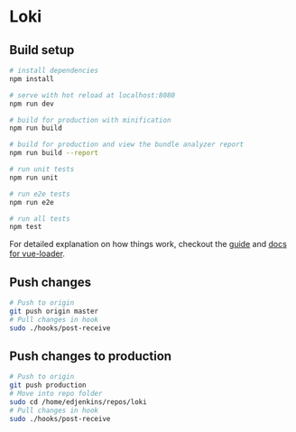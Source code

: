 # Loki

## Build setup

``` bash
# install dependencies
npm install

# serve with hot reload at localhost:8080
npm run dev

# build for production with minification
npm run build

# build for production and view the bundle analyzer report
npm run build --report

# run unit tests
npm run unit

# run e2e tests
npm run e2e

# run all tests
npm test
```

For detailed explanation on how things work, checkout the [guide](http://vuejs-templates.github.io/webpack/) and [docs for vue-loader](http://vuejs.github.io/vue-loader).

## Push changes

``` bash
# Push to origin
git push origin master
# Pull changes in hook
sudo ./hooks/post-receive
```

## Push changes to production

``` bash
# Push to origin
git push production
# Move into repo folder
sudo cd /home/edjenkins/repos/loki
# Pull changes in hook
sudo ./hooks/post-receive
```